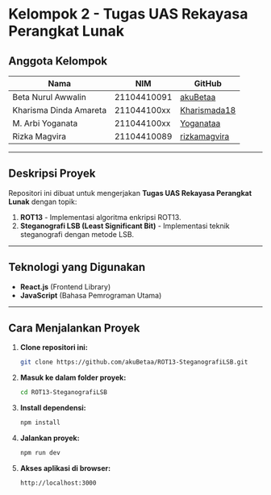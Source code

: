 # Kelompok 2 - Tugas UAS Rekayasa Perangkat Lunak

## Anggota Kelompok

| Nama                   | NIM         | GitHub                                          |
| ---------------------- | ----------- | ----------------------------------------------- |
| Beta Nurul Awwalin     | 21104410091 | [akuBetaa](https://github.com/akuBetaa)         |
| Kharisma Dinda Amareta | 211044100xx | [Kharismada18](https://github.com/Kharismada18) |
| M. Arbi Yoganata | 211044100xx | [Yoganataa](https://github.com/Yoganataa) |
| Rizka Magvira | 21104410089 | [rizkamagvira](https://github.com/rizkamagvira) |

---

## Deskripsi Proyek

Repositori ini dibuat untuk mengerjakan **Tugas UAS Rekayasa Perangkat Lunak** dengan topik:

1. **ROT13** - Implementasi algoritma enkripsi ROT13.
2. **Steganografi LSB (Least Significant Bit)** - Implementasi teknik steganografi dengan metode LSB.

---

## Teknologi yang Digunakan

- **React.js** (Frontend Library)
- **JavaScript** (Bahasa Pemrograman Utama)

---

## Cara Menjalankan Proyek
1. **Clone repositori ini:**
   ```bash
   git clone https://github.com/akuBetaa/ROT13-SteganografiLSB.git
   ```
2. **Masuk ke dalam folder proyek:**
   ```bash
   cd ROT13-SteganografiLSB
   ```
3. **Install dependensi:**
   ```bash
   npm install
   ```
4. **Jalankan proyek:**
   ```bash
   npm run dev
   ```
5. **Akses aplikasi di browser:**
   ```
   http://localhost:3000
   ```
